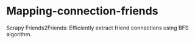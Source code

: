 # Mapping-connection-friends
Scrapy Friends2Friends: Efficiently extract friend connections using BFS algorithm.
